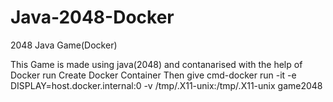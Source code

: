 # Java-2048-Docker
2048 Java Game(Docker)

This Game is made using java(2048) and contanarised with the  help of Docker run
Create Docker Container
Then give cmd-docker run -it -e DISPLAY=host.docker.internal:0 -v /tmp/.X11-unix:/tmp/.X11-unix game2048
